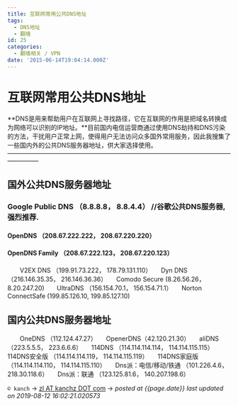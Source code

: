 ```yaml
---
title: 互联网常用公共DNS地址
tags:
  - DNS地址
  - 翻墙
id: 25
categories:
  - 翻墙相关 / VPN
date: '2015-06-14T19:04:14.000Z'
---
```


# 互联网常用公共DNS地址

\*\*DNS是用来帮助用户在互联网上寻找路径，它在互联网的作用是把域名转换成为网络可以识别的IP地址。\*\*目前国内电信运营商通过使用DNS劫持和DNS污染的方法，干扰用户正常上网，使得用户无法访问众多国外常用服务，因此我搜集了一些国内外的公共DNS服务器地址，供大家选择使用。—————————————————————————————————————————

## 国外公共DNS服务器地址

### Google Public DNS （8.8.8.8， 8.8.4.4）     //谷歌公共DNS服务器,强烈推荐.

#### OpenDNS （208.67.222.222， 208.67.220.220）

#### OpenDNS Family （208.67.222.123， 208.67.220.123）

　　V2EX DNS （199.91.73.222， 178.79.131.110）　　Dyn DNS （216.146.35.35， 216.146.36.36）　　Comodo Secure \(8.26.56.26， 8.20.247.20\)　　UltraDNS （156.154.70.1， 156.154.71.1）　　Norton ConnectSafe \(199.85.126.10, 199.85.127.10\)

## 国内公共DNS服务器地址

　　OneDNS （112.124.47.27）　　OpenerDNS（42.120.21.30）　　aliDNS （223.5.5.5， 223.6.6.6）　　114DNS （114.114.114.114， 114.114.115.115）　　114DNS安全版 （114.114.114.119， 114.114.115.119）　　114DNS家庭版 （114.114.114.110， 114.114.115.110）　　Dns派：电信/移动/铁通 （101.226.4.6， 218.30.118.6）　　Dns派：联通 （123.125.81.6， 140.207.198.6）



`© kanch` → [zl AT kanchz DOT com](kanchisme@gmail.com) → _posted at {{page.date}}_
_last updated on 2019-08-12 16:02:21.020573_